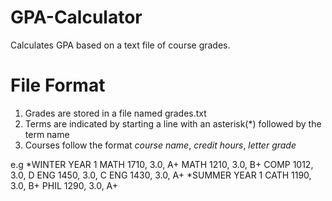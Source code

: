 # GPA-Calculator

Calculates GPA based on a text file of course grades.

# File Format

1. Grades are stored in a file named grades.txt 
2. Terms are indicated by starting a line with an asterisk(*) followed by the term name
3. Courses follow the format *course name*, *credit hours*, *letter grade*

e.g
*WINTER YEAR 1
MATH 1710, 3.0, A+
MATH 1210, 3.0, B+
COMP 1012, 3.0, D
ENG 1450, 3.0, C
ENG 1430, 3.0, A+
*SUMMER YEAR 1
CATH 1190, 3.0, B+
PHIL 1290, 3.0, A+
